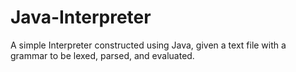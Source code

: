# Java-Interpreter

A simple Interpreter constructed using Java, given a text file with a grammar to be lexed, parsed, and evaluated.
